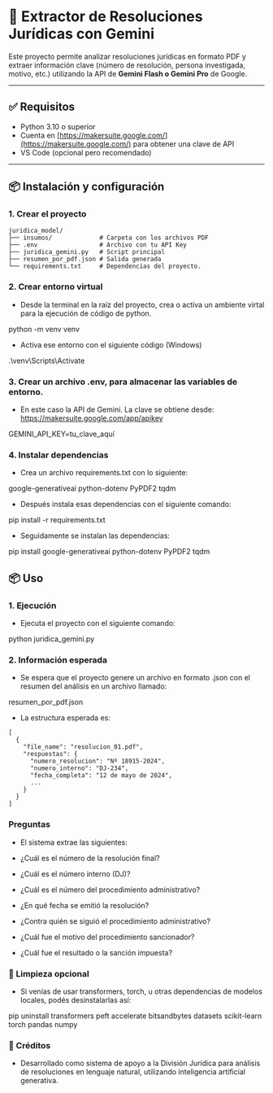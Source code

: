 # 🧠 Extractor de Resoluciones Jurídicas con Gemini

Este proyecto permite analizar resoluciones jurídicas en formato PDF y extraer información clave (número de resolución, persona investigada, motivo, etc.) utilizando la API de **Gemini Flash o Gemini Pro** de Google.

---

## ✅ Requisitos

- Python 3.10 o superior
- Cuenta en [https://makersuite.google.com/](https://makersuite.google.com/) para obtener una clave de API
- VS Code (opcional pero recomendado)

---

## 📦 Instalación y configuración

### 1. Crear el proyecto

```
juridica_model/
├── insumos/             # Carpeta con los archivos PDF
├── .env                 # Archivo con tu API Key
├── juridica_gemini.py   # Script principal
├── resumen_por_pdf.json # Salida generada
└── requirements.txt     # Dependencias del proyecto.
```

### 2. Crear entorno virtual

- Desde la terminal en la raíz del proyecto, crea o activa un ambiente virtal para la ejecución de código de python.

python -m venv venv

- Activa ese entorno con el siguiente código (Windows)

.\venv\Scripts\Activate

### 3. Crear un archivo .env, para almacenar las variables de entorno. 

- En este caso la API de Gemini. La clave se obtiene desde: https://makersuite.google.com/app/apikey

GEMINI_API_KEY=tu_clave_aquí

### 4. Instalar dependencias

- Crea un archivo requirements.txt con lo siguiente:

google-generativeai
python-dotenv
PyPDF2
tqdm

- Después instala esas dependencias con el siguiente comando:

pip install -r requirements.txt

- Seguidamente se instalan las dependencias:

pip install google-generativeai python-dotenv PyPDF2 tqdm

## 📦 Uso

### 1. Ejecución

- Ejecuta el proyecto con el siguiente comando:

python juridica_gemini.py

### 2. Información esperada

- Se espera que el proyecto genere un archivo en formato .json con el resumen del análisis en un archivo llamado:

resumen_por_pdf.json

- La estructura esperada es:
```
[
  {
    "file_name": "resolucion_01.pdf",
    "respuestas": {
      "numero_resolucion": "Nº 18915-2024",
      "numero_interno": "DJ-234",
      "fecha_completa": "12 de mayo de 2024",
      ...
    }
  }
]
```
### Preguntas

- El sistema extrae las siguientes:

- ¿Cuál es el número de la resolución final?

- ¿Cuál es el número interno (DJ)?

- ¿Cuál es el número del procedimiento administrativo?

- ¿En qué fecha se emitió la resolución?

- ¿Contra quién se siguió el procedimiento administrativo?

- ¿Cuál fue el motivo del procedimiento sancionador?

- ¿Cuál fue el resultado o la sanción impuesta?


### 🧹 Limpieza opcional

- Si venías de usar transformers, torch, u otras dependencias de modelos locales, podés desinstalarlas así:

pip uninstall transformers peft accelerate bitsandbytes datasets scikit-learn torch pandas numpy


### 💬 Créditos

- Desarrollado como sistema de apoyo a la División Jurídica para análisis de resoluciones en lenguaje natural, utilizando inteligencia artificial generativa.
